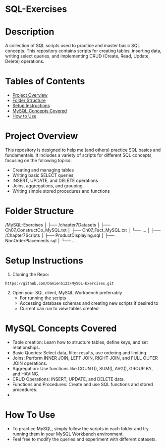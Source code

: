 # SQL-Exercises

# Description

A collection of SQL scripts used to practice and master basic SQL concepts. This repository contains scripts for creating tables, inserting data, writing select queries, and implementing CRUD (Create, Read, Update, Delete) operations.

# Tables of Contents
- [Project Overview](#project-overview)
- [Folder Structure](#folder-structure)
- [Setup Instructions](#setup-instructions)
- [MySQL Concepts Covered](#sql-concepts-covered)
- [How to Use](#how-to-use)

# Project Overview
This repository is designed to help me (and others) practice SQL basics and fundamentals. It includes a variety of scripts for different SQL concepts, focusing on the following topics:

- Creating and managing tables
- Writing basic SELECT queries
- INSERT, UPDATE, and DELETE operations
- Joins, aggregations, and grouping
- Writing simple stored procedures and functions

# Folder Structure

/MySQL-Exercises
│
├── /chapter7Datasets
│   ├── Ch07_ConstructCo_MySQL.txt
│   ├── Ch07_Fact_MySQL.txt
│   └── ...
│
├── /Chapter7Scripts
│   ├── ProductDisplaying.sql
│   ├── NonOrderPlacements.sql
│   └── ...


# Setup Instructions
1. Cloning the Repo:
```
https://github.com/Damienb123/MySQL-Exercises.git
```

2. Open your SQL client, MySQL Workbench preferrably
   - For running the scripts
   - Accessing database schemas and creating new scripts if desired to
   - Current can run to view tables created


# MySQL Concepts Covered

- Table creation: Learn how to structure tables, define keys, and set relationships.
- Basic Queries: Select data, filter results, use ordering and limiting.
- Joins: Perform INNER JOIN, LEFT JOIN, RIGHT JOIN, and FULL OUTER JOIN operations.
- Aggregation: Use functions like COUNT(), SUM(), AVG(), GROUP BY, and HAVING.
- CRUD Operations: INSERT, UPDATE, and DELETE data.
- Functions and Procedures: Create and use SQL functions and stored procedures.
- 
# How To Use

- To practice MySQL, simply follow the scripts in each folder and try running them in your MySQL Workbench environment.
- Feel free to modify the queries and experiment with different datasets.
